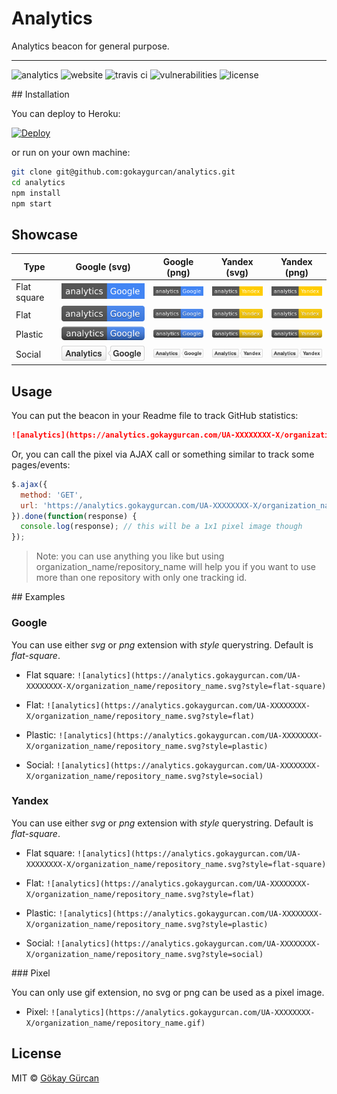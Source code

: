 # Analytics
Analytics beacon for general purpose.

---

![analytics](https://analytics.gokaygurcan.com/UA-55204660-5/gokaygurcan/analytics.svg?style=flat-square)
![website](https://img.shields.io/website/https/analytics.gokaygurcan.com.svg?style=flat-square)
![travis ci](https://img.shields.io/travis/gokaygurcan/analytics.svg?style=flat-square)
![vulnerabilities](https://snyk.io/test/github/gokaygurcan/analytics/65f28c8313247b99daa4226ed27f5605085eceaf/badge.svg?style=flat-square)
![license](https://img.shields.io/github/license/gokaygurcan/analytics.svg?style=flat-square)


## Installation

You can deploy to Heroku:

[![Deploy](https://www.herokucdn.com/deploy/button.svg)](https://heroku.com/deploy)

or run on your own machine:

```bash
git clone git@github.com:gokaygurcan/analytics.git
cd analytics
npm install
npm start
```


## Showcase

| Type        | Google (svg) | Google (png) | Yandex (svg) | Yandex (png) |
| ----------- | ------------ | ------------ | ------------ | ------------ |
| Flat square | ![google flat-square](public/badge-google-flat-square.svg) | ![google flat-square](public/badge-google-flat-square.png) | ![yandex flat-square](public/badge-yandex-flat-square.png) | ![yandex flat-square](public/badge-yandex-flat-square.png) |
| Flat        | ![google flat](public/badge-google-flat.svg) | ![google flat](public/badge-google-flat.png) | ![yandex flat](public/badge-yandex-flat.png) | ![yandex flat](public/badge-yandex-flat.png) |
| Plastic     | ![google plastic](public/badge-google-plastic.svg) | ![google plastic](public/badge-google-plastic.png) | ![yandex plastic](public/badge-yandex-plastic.png) | ![yandex plastic](public/badge-yandex-plastic.png) |
| Social      | ![google social](public/badge-google-social.svg) | ![google social](public/badge-google-social.png) | ![yandex social](public/badge-yandex-social.png) | ![yandex social](public/badge-yandex-social.png) |


## Usage

You can put the beacon in your Readme file to track GitHub statistics:

```markdown
![analytics](https://analytics.gokaygurcan.com/UA-XXXXXXXX-X/organization_name/repository_name.svg)
```

Or, you can call the pixel via AJAX call or something similar to track some pages/events:

```javascript
$.ajax({
  method: 'GET',
  url: 'https://analytics.gokaygurcan.com/UA-XXXXXXXX-X/organization_name/repository_name.gif'
}).done(function(response) {
  console.log(response); // this will be a 1x1 pixel image though
});
```

> Note: you can use anything you like but using organization_name/repository_name will help you if you want to use more than one repository with only one tracking id.


## Examples

### Google

You can use either _svg_ or _png_ extension with _style_ querystring. Default is _flat-square_.

- Flat square: `![analytics](https://analytics.gokaygurcan.com/UA-XXXXXXXX-X/organization_name/repository_name.svg?style=flat-square)`

- Flat: `![analytics](https://analytics.gokaygurcan.com/UA-XXXXXXXX-X/organization_name/repository_name.svg?style=flat)`

- Plastic: `![analytics](https://analytics.gokaygurcan.com/UA-XXXXXXXX-X/organization_name/repository_name.svg?style=plastic)`

- Social: `![analytics](https://analytics.gokaygurcan.com/UA-XXXXXXXX-X/organization_name/repository_name.svg?style=social)`

### Yandex

You can use either _svg_ or _png_ extension with _style_ querystring. Default is _flat-square_.

- Flat square: `![analytics](https://analytics.gokaygurcan.com/UA-XXXXXXXX-X/organization_name/repository_name.svg?style=flat-square)`

- Flat: `![analytics](https://analytics.gokaygurcan.com/UA-XXXXXXXX-X/organization_name/repository_name.svg?style=flat)`

- Plastic: `![analytics](https://analytics.gokaygurcan.com/UA-XXXXXXXX-X/organization_name/repository_name.svg?style=plastic)`

- Social: `![analytics](https://analytics.gokaygurcan.com/UA-XXXXXXXX-X/organization_name/repository_name.svg?style=social)`

### Pixel

You can only use gif extension, no svg or png can be used as a pixel image.

- Pixel: `![analytics](https://analytics.gokaygurcan.com/UA-XXXXXXXX-X/organization_name/repository_name.gif)`


## License

MIT © [Gökay Gürcan](https://www.gokaygurcan.com/)
